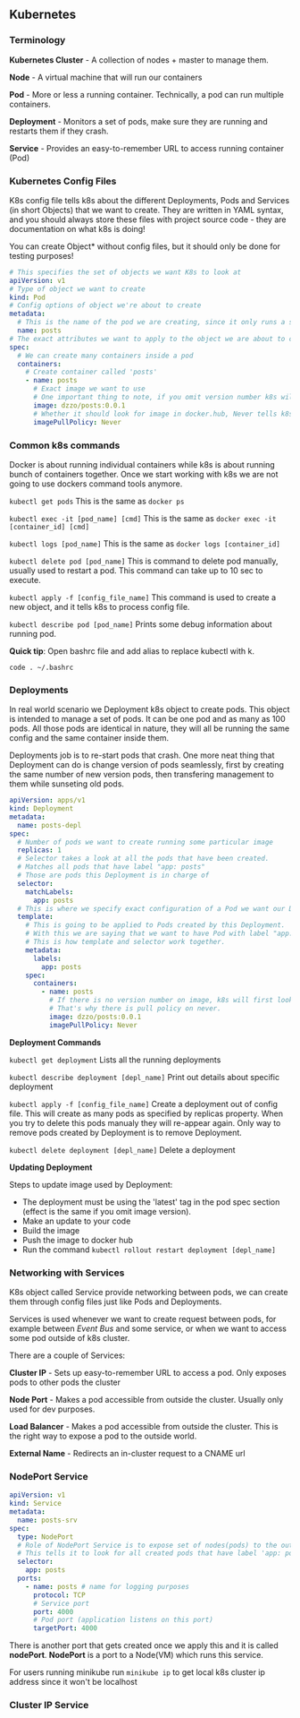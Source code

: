 ## Kubernetes

### Terminology

**Kubernetes Cluster** - A collection of nodes + master to manage them.

**Node** - A virtual machine that will run our containers

**Pod** - More or less a running container. Technically, a pod can run multiple containers.

**Deployment** - Monitors a set of pods, make sure they are running and restarts them if they crash.

**Service** - Provides an easy-to-remember URL to access running container (Pod)

### Kubernetes Config Files

K8s config file tells k8s about the different Deployments, Pods and Services (in short Objects) that we want to create. They are written in YAML syntax, and you should always store these files with project source code - they are documentation on what k8s is doing!

You can create Object\* without config files, but it should only be done for testing purposes!

```yaml
# This specifies the set of objects we want K8s to look at
apiVersion: v1
# Type of object we want to create
kind: Pod
# Config options of object we're about to create
metadata:
  # This is the name of the pod we are creating, since it only runs a single container it is named as container, but it can be anything. Once you run kubectl get pods this is the name that will appear in the first column.
  name: posts
# The exact attributes we want to apply to the object we are about to create
spec:
  # We can create many containers inside a pod
  containers:
    # Create container called 'posts'
    - name: posts
      # Exact image we want to use
      # One important thing to note, if you omit version number k8s will by default look at docker hub for image, which can result in an error if you haven't pushed that image there yet.
      image: dzzo/posts:0.0.1
      # Whether it should look for image in docker.hub, Never tells k8s to only look locally for image above.
      imagePullPolicy: Never
```

### Common k8s commands

Docker is about running individual containers while k8s is about running bunch of containers together. Once we start working with k8s we are not going to use dockers command tools anymore.

`kubectl get pods` This is the same as `docker ps`

`kubectl exec -it [pod_name] [cmd]` This is the same as `docker exec -it  [container_id] [cmd]`

`kubectl logs [pod_name]` This is the same as `docker logs [container_id]`

`kubectl delete pod [pod_name]` This is command to delete pod manually, usually used to restart a pod. This command can take up to 10 sec to execute.

`kubectl apply -f [config_file_name]` This command is used to create a new object, and it tells k8s to process config file.

`kubectl describe pod [pod_name]` Prints some debug information about running pod.

**Quick tip**: Open bashrc file and add alias to replace kubectl with k.

```
code . ~/.bashrc
```

### Deployments

In real world scenario we Deployment k8s object to create pods. This object is intended to manage a set of pods. It can be one pod and as many as 100 pods. All those pods are identical in nature, they will all be running the same config and the same container inside them.

Deployments job is to re-start pods that crash. One more neat thing that Deployment can do is change version of pods seamlessly, first by creating the same number of new version pods, then transfering management to them while sunseting old pods.

```yaml
apiVersion: apps/v1
kind: Deployment
metadata:
  name: posts-depl
spec:
  # Number of pods we want to create running some particular image
  replicas: 1
  # Selector takes a look at all the pods that have been created.
  # Matches all pods that have label "app: posts"
  # Those are pods this Deployment is in charge of
  selector:
    matchLabels:
      app: posts
  # This is where we specify exact configuration of a Pod we want our Deployment to create.
  template:
    # This is going to be applied to Pods created by this Deployment.
    # With this we are saying that we want to have Pod with label "app: posts".
    # This is how template and selector work together.
    metadata:
      labels:
        app: posts
    spec:
      containers:
        - name: posts
          # If there is no version number on image, k8s will first look on docker hub for image.
          # That's why there is pull policy on never.
          image: dzzo/posts:0.0.1
          imagePullPolicy: Never
```

**Deployment Commands**

`kubectl get deployment` Lists all the running deployments

`kubectl describe deployment [depl_name]` Print out details about specific deployment

`kubectl apply -f [config_file_name]` Create a deployment out of config file. This will create as many pods as specified by replicas property. When you try to delete this pods manualy they will re-appear again. Only way to remove pods created by Deployment is to remove Deployment.

`kubectl delete deployment [depl_name]` Delete a deployment

**Updating Deployment**

Steps to update image used by Deployment:

- The deployment must be using the 'latest' tag in the pod spec section (effect is the same if you omit image version).
- Make an update to your code
- Build the image
- Push the image to docker hub
- Run the command `kubectl rollout restart deployment [depl_name]`

### Networking with Services

K8s object called Service provide networking between pods, we can create them through config files just like Pods and Deployments.

Services is used whenever we want to create request between pods, for example between _Event Bus_ and some service, or when we want to access some pod outside of k8s cluster.

There are a couple of Services:

**Cluster IP** - Sets up easy-to-remember URL to access a pod. Only exposes pods to other pods the cluster

**Node Port** - Makes a pod accessible from outside the cluster. Usually only used for dev purposes.

**Load Balancer** - Makes a pod accessible from outside the cluster. This is the right way to expose a pod to the outside world.

**External Name** - Redirects an in-cluster request to a CNAME url

### NodePort Service

```yaml
apiVersion: v1
kind: Service
metadata:
  name: posts-srv
spec:
  type: NodePort
  # Role of NodePort Service is to expose set of nodes(pods) to the outside world so it needs to know what pods to expose.
  # This tells it to look for all created pods that have label 'app: posts' and our Deployment created those.
  selector:
    app: posts
  ports:
    - name: posts # name for logging purposes
      protocol: TCP
      # Service port
      port: 4000
      # Pod port (application listens on this port)
      targetPort: 4000
```

There is another port that gets created once we apply this and it is called **nodePort**. **NodePort** is a port to a Node(VM) which runs this service.

For users running minikube run `minikube ip` to get local k8s cluster ip address since it won't be localhost

### Cluster IP Service
